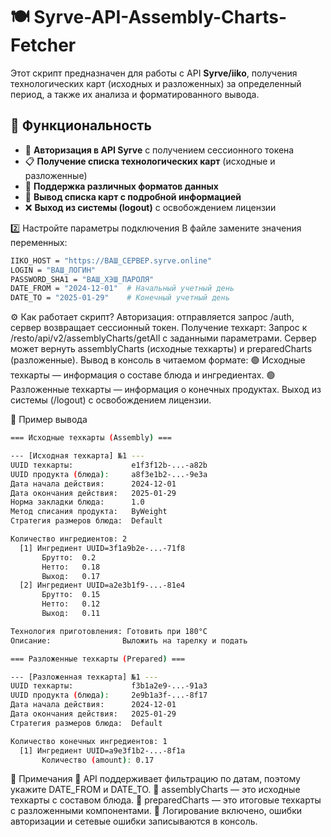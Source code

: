 # 🍽 Syrve-API-Assembly-Charts-Fetcher

Этот скрипт предназначен для работы с API **Syrve/iiko**, получения технологических карт (исходных и разложенных) за определенный период, а также их анализа и форматированного вывода.

## 🚀 Функциональность

- 🔑 **Авторизация в API Syrve** с получением сессионного токена
- 📋 **Получение списка технологических карт** (исходные и разложенные)
- 📄 **Поддержка различных форматов данных**
- 🔎 **Вывод списка карт с подробной информацией**
- ❌ **Выход из системы (logout)** с освобождением лицензии

2️⃣ Настройте параметры подключения
В файле  замените значения переменных:
```bash
IIKO_HOST = "https://ВАШ_СЕРВЕР.syrve.online"
LOGIN = "ВАШ_ЛОГИН"
PASSWORD_SHA1 = "ВАШ_ХЭШ_ПАРОЛЯ"
DATE_FROM = "2024-12-01"  # Начальный учетный день
DATE_TO = "2025-01-29"    # Конечный учетный день
```
⚙️ Как работает скрипт?
Авторизация: отправляется запрос /auth, сервер возвращает сессионный токен.
Получение техкарт:
Запрос к /resto/api/v2/assemblyCharts/getAll с заданными параметрами.
Сервер может вернуть assemblyCharts (исходные техкарты) и preparedCharts (разложенные).
Вывод в консоль в читаемом формате:
🟢 Исходные техкарты — информация о составе блюда и ингредиентах.
🟢 Разложенные техкарты — информация о конечных продуктах.
Выход из системы (/logout) с освобождением лицензии.

📌 Пример вывода
```bash
=== Исходные техкарты (Assembly) ===

--- [Исходная техкарта] №1 ---
UUID техкарты:             e1f3f12b-...-a82b
UUID продукта (блюда):     a8f3e1b2-...-9e3a
Дата начала действия:      2024-12-01
Дата окончания действия:   2025-01-29
Норма закладки блюда:      1.0
Метод списания продукта:   ByWeight
Стратегия размеров блюда:  Default

Количество ингредиентов: 2
  [1] Ингредиент UUID=3f1a9b2e-...-71f8
       Брутто:  0.2
       Нетто:   0.18
       Выход:   0.17
  [2] Ингредиент UUID=a2e3b1f9-...-81e4
       Брутто:  0.15
       Нетто:   0.12
       Выход:   0.11

Технология приготовления: Готовить при 180°C
Описание:                Выложить на тарелку и подать

=== Разложенные техкарты (Prepared) ===

--- [Разложенная техкарта] №1 ---
UUID техкарты:             f3b1a2e9-...-91a3
UUID продукта (блюда):     2e9b1a3f-...-8f17
Дата начала действия:      2024-12-01
Дата окончания действия:   2025-01-29
Стратегия размеров блюда:  Default

Количество конечных ингредиентов: 1
  [1] Ингредиент UUID=a9e3f1b2-...-8f1a
       Количество (amount): 0.17
```

📝 Примечания
📌 API поддерживает фильтрацию по датам, поэтому укажите DATE_FROM и DATE_TO.
📌 assemblyCharts — это исходные техкарты с составом блюда.
📌 preparedCharts — это итоговые техкарты с разложенными компонентами.
📌 Логирование включено, ошибки авторизации и сетевые ошибки записываются в консоль.
